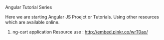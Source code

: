 Angular Tutorial Series

Here we are starting Angular JS Proejct or Tutorials. Using other resources which are available online.

1. ng-cart application 
	Resource use : http://embed.plnkr.co/wrT0ao/